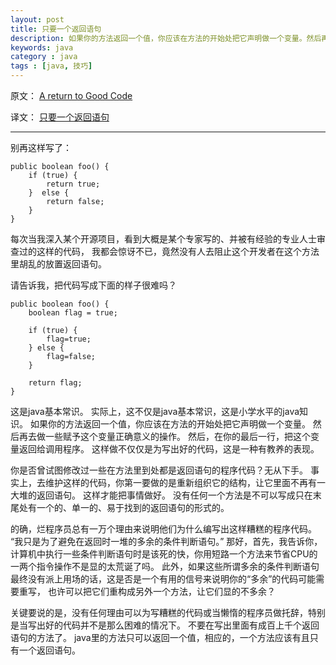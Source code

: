 ```yaml
---
layout: post
title: 只要一个返回语句
description: 如果你的方法返回一个值，你应该在方法的开始处把它声明做一个变量。然后再去做一些赋予这个变量正确意义的操作。然后，在你的最后一行，把这个变量返回给调用程序。
keywords: java
category : java
tags : [java, 技巧]
---
```


原文： [A return to Good Code](http://www.theserverside.com/tip/A-return-to-Good-Code)

译文： [只要一个返回语句](http://www.aqee.net/a-return-to-good-code/)

-------------------

别再这样写了：

    public boolean foo() {
        if (true) {
            return true;  
        }  else {  
            return false;  
        }
    }

每次当我深入某个开源项目，看到大概是某个专家写的、并被有经验的专业人士审查过的这样的代码，
我都会惊讶不已，竟然没有人去阻止这个开发者在这个方法里胡乱的放置返回语句。

请告诉我，把代码写成下面的样子很难吗？

    public boolean foo() {  
        boolean flag = true;  
        
        if (true) { 
            flag=true;
        } else {
            flag=false;
        }
        
        return flag;
    }

这是java基本常识。
实际上，这不仅是java基本常识，这是小学水平的java知识。
如果你的方法返回一个值，你应该在方法的开始处把它声明做一个变量。
然后再去做一些赋予这个变量正确意义的操作。
然后，在你的最后一行，把这个变量返回给调用程序。
这样做不仅仅是为写出好的代码，这是一种有教养的表现。

你是否曾试图修改过一些在方法里到处都是返回语句的程序代码？无从下手。
事实上，去维护这样的代码，你第一要做的是重新组织它的结构，让它里面不再有一大堆的返回语句。
这样才能把事情做好。
没有任何一个方法是不可以写成只在末尾处有一个的、单一的、易于找到的返回语句的形式的。

的确，烂程序员总有一万个理由来说明他们为什么编写出这样糟糕的程序代码。
“我只是为了避免在返回时一堆的多余的条件判断语句。”
那好，首先，我告诉你，计算机中执行一些条件判断语句时是该死的快，你用短路一个方法来节省CPU的一两个指令操作不是显的太荒诞了吗。
此外，如果这些所谓多余的条件判断语句最终没有派上用场的话，这是否是一个有用的信号来说明你的“多余”的代码可能需要重写，
也许可以把它们重构成另外一个方法，让它们显的不多余？

关键要说的是，没有任何理由可以为写糟糕的代码或当懒惰的程序员做托辞，特别是当写出好的代码并不是那么困难的情况下。
不要在写出里面有成百上千个返回语句的方法了。
java里的方法只可以返回一个值，相应的，一个方法应该有且只有一个返回语句。
